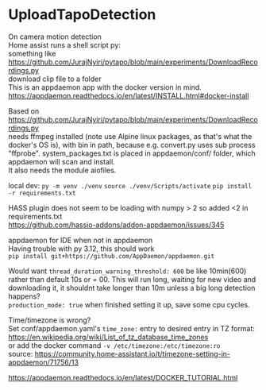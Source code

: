 # UploadTapoDetection

On camera motion detection  
Home assist runs a shell script py:  
something like https://github.com/JurajNyiri/pytapo/blob/main/experiments/DownloadRecordings.py  
download clip file to a folder  
This is an appdaemon app with the docker version in mind.  
https://appdaemon.readthedocs.io/en/latest/INSTALL.html#docker-install  

Based on https://github.com/JurajNyiri/pytapo/blob/main/experiments/DownloadRecordings.py  
needs ffmpeg installed (note use Alpine linux packages, as that's what the docker's OS is), with bin in path, because e.g. convert.py uses sub process "ffprobe". system_packages.txt is placed in appdaemon/conf/ folder, which appdaemon will scan and install.  
It also needs the module aiofiles.  

local dev:
`py -m venv ./venv`
`source ./venv/Scripts/activate`
`pip install -r requirements.txt`

HASS plugin does not seem to be loading with numpy > 2 so added <2 in requirements.txt  
https://github.com/hassio-addons/addon-appdaemon/issues/345

appdaemon for IDE when not in appdaemon  
Having trouble with py 3.12, this should work  
`pip install git+https://github.com/AppDaemon/appdaemon.git`

Would want `thread_duration_warning_threshold: 600` be like 10min(600) rather than default 10s or = 00. This will run long, waiting for new video and downloading it, it shouldnt take longer than 10m unless a big long detection happens?  
`production_mode: true` when finished setting it up, save some cpu cycles.

Time/timezone is wrong?  
Set conf/appdaemon.yaml's `time_zone:` entry to desired entry in TZ format:  
https://en.wikipedia.org/wiki/List_of_tz_database_time_zones  
or add the docker command `-v /etc/timezone:/etc/timezone:ro`  
source: https://community.home-assistant.io/t/timezone-setting-in-appdaemon/71756/13

https://appdaemon.readthedocs.io/en/latest/DOCKER_TUTORIAL.html

